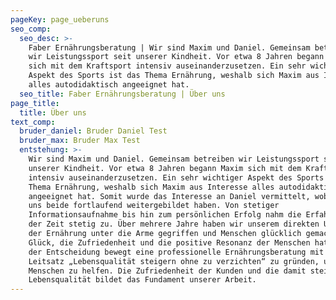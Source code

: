 ```yaml
---
pageKey: page_ueberuns
seo_comp:
  seo_desc: >-
    Faber Ernährungsberatung | Wir sind Maxim und Daniel. Gemeinsam betreiben
    wir Leistungssport seit unserer Kindheit. Vor etwa 8 Jahren begann Maxim
    sich mit dem Kraftsport intensiv auseinanderzusetzen. Ein sehr wichtiger
    Aspekt des Sports ist das Thema Ernährung, weshalb sich Maxim aus Interesse
    alles autodidaktisch angeeignet hat. 
  seo_title: Faber Ernährungsberatung | Über uns
page_title:
  title: Über uns
text_comp:
  bruder_daniel: Bruder Daniel Test
  bruder_max: Bruder Max Test
  entstehung: >-
    Wir sind Maxim und Daniel. Gemeinsam betreiben wir Leistungssport seit
    unserer Kindheit. Vor etwa 8 Jahren begann Maxim sich mit dem Kraftsport
    intensiv auseinanderzusetzen. Ein sehr wichtiger Aspekt des Sports ist das
    Thema Ernährung, weshalb sich Maxim aus Interesse alles autodidaktisch
    angeeignet hat. Somit wurde das Interesse an Daniel vermittelt, wobei wir
    uns beide fortlaufend weitergebildet haben. Von stetiger
    Informationsaufnahme bis hin zum persönlichen Erfolg nahm die Erfahrung mit
    der Zeit stetig zu. Über mehrere Jahre haben wir unserem direkten Umfeld bei
    der Ernährung unter die Arme gegriffen und Menschen glücklich gemacht. Das
    Glück, die Zufriedenheit und die positive Resonanz der Menschen hat uns zu
    der Entscheidung bewegt eine professionelle Ernährungsberatung mit dem
    Leitsatz „Lebensqualität steigern ohne zu verzichten“ zu gründen, um mehr
    Menschen zu helfen. Die Zufriedenheit der Kunden und die damit steigernde
    Lebensqualität bildet das Fundament unserer Arbeit.
---
```


